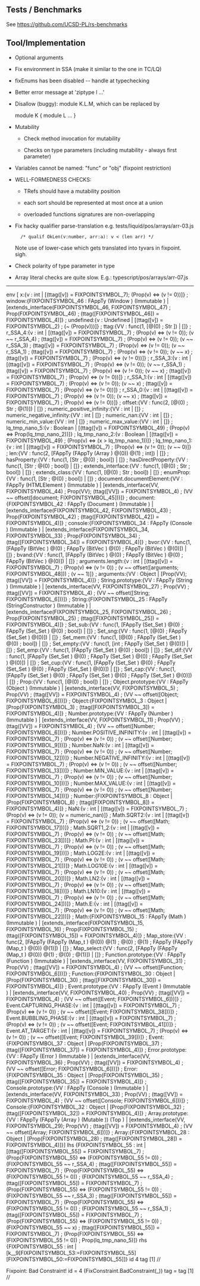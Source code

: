 Tests / Benchmarks
------------------

See https://github.com/UCSD-PL/rs-benchmarks






Tool/Implementation
-------------------

  - Optional arguments

  - Fix environment in SSA (make it similar to the one in TC/LQ)

  - fixEnums has been disabled -- handle at typechecking

  - Better error message at 'ziptype l ...'

  - Disallow (buggy): module K.L.M, which can be replaced by

      module K { module L ... }


  - Mutability

      * Check method invocation for mutability

      * Checks on type parameters (including mutability - always first parameter)


  - Variables cannot be named: "func" or "obj" (fixpoint restriction)


  - WELL-FORMEDNESS CHECKS:

    * TRefs should have a mutability position

    * each sort should be represented at most once at a union

    * overloaded functions signatures are non-overlapping


  - Fix hacky qualifier parse-translation e.g. tests/liquid/pos/arrays/arr-03.js

          /* qualif OkLen(v:number, arr:a): v < (len arr) */

    Note use of lower-case which gets translated into tyvars in fixpoint. sigh.


  - Check polarity of type parameter in type


  - Array literal checks are quite slow.
      E.g.: typescript/pos/arrays/arr-07.js


----

env  [ x:{v : int | [(ttag([v]) = FIXPOINTSYMBOL_7); (Prop(v) <=> (v != 0))]}
      ; window:{FIXPOINTSYMBOL_46 : FAppTy (Window ) (Immutable ) | [extends_interface(FIXPOINTSYMBOL_46, FIXPOINTSYMBOL_47)
                                                                    ; Prop(FIXPOINTSYMBOL_46)
                                                                    ; (ttag([FIXPOINTSYMBOL_46]) = FIXPOINTSYMBOL_4)]}
      ; undefined:{v : Undefined  | [(ttag([v]) = FIXPOINTSYMBOL_2)
                                    ; (~ (Prop(v)))]}
      ; ttag:{VV : func(1, [@(0) ; Str ]) | []}
      ; r_SSA_4:{v : int | [(ttag([v]) = FIXPOINTSYMBOL_7)
                           ; (Prop(v) <=> (v != 0)); (v ~~ r_SSA_4)
                           ; (ttag([v]) = FIXPOINTSYMBOL_7)
                           ; (Prop(v) <=> (v != 0)); (v ~~ r_SSA_3)
                           ; (ttag([v]) = FIXPOINTSYMBOL_7)
                           ; (Prop(v) <=> (v != 0)); (v ~~ r_SSA_1)
                           ; (ttag([v]) = FIXPOINTSYMBOL_7)
                           ; (Prop(v) <=> (v != 0)); (v ~~ x)
                           ; (ttag([v]) = FIXPOINTSYMBOL_7)
                           ; (Prop(v) <=> (v != 0))]}
      ; r_SSA_3:{v : int | [(ttag([v]) = FIXPOINTSYMBOL_7)
                           ; (Prop(v) <=> (v != 0)); (v ~~ r_SSA_1)
                           ; (ttag([v]) = FIXPOINTSYMBOL_7)
                           ; (Prop(v) <=> (v != 0)); (v ~~ x)
                           ; (ttag([v]) = FIXPOINTSYMBOL_7)
                           ; (Prop(v) <=> (v != 0))]}
      ; r_SSA_1:{v : int | [(ttag([v]) = FIXPOINTSYMBOL_7)
                           ; (Prop(v) <=> (v != 0)); (v ~~ x)
                           ; (ttag([v]) = FIXPOINTSYMBOL_7)
                           ; (Prop(v) <=> (v != 0))]}
      ; r_SSA_0:{v : int | [(ttag([v]) = FIXPOINTSYMBOL_7)
                           ; (Prop(v) <=> (v != 0)); (v ~~ x)
                           ; (ttag([v]) = FIXPOINTSYMBOL_7)
                           ; (Prop(v) <=> (v != 0))]}
      ; offset:{VV : func(2, [@(0) ; Str  ; @(1)]) | []}
      ; numeric_positive_infinity:{VV : int | []}
      ; numeric_negative_infinity:{VV : int | []}
      ; numeric_nan:{VV : int | []}
      ; numeric_min_value:{VV : int | []}
      ; numeric_max_value:{VV : int | []}
      ; lq_tmp_nano_5:{v : Boolean  | [(ttag([v]) = FIXPOINTSYMBOL_49)
                                      ; (Prop(v) <=> Prop(lq_tmp_nano_2))]}
      ; lq_tmp_nano_2:{v : Boolean  | [(ttag([v]) = FIXPOINTSYMBOL_49)
                                      ; (Prop(v) <=> (x > lq_tmp_nano_1))]}
      ; lq_tmp_nano_1:{v : int | [(ttag([v]) = FIXPOINTSYMBOL_7)
                                 ; (Prop(v) <=> (v != 0)); (v ~~ 0)]}
      ; len:{VV : func(2, [FAppTy (FAppTy (Array ) @(0)) @(1) ; int]) | []}
      ; hasProperty:{VV : func(1, [Str  ; @(0) ; bool]) | []}
      ; hasDirectProperty:{VV : func(1, [Str  ; @(0) ; bool]) | []}
      ; extends_interface:{VV : func(1, [@(0) ; Str  ; bool]) | []}
      ; extends_class:{VV : func(1, [@(0) ; Str  ; bool]) | []}
      ; enumProp:{VV : func(1, [Str  ; @(0) ; bool]) | []}
      ; document.documentElement:{VV : FAppTy (HTMLElement ) (Immutable ) |
                                 [extends_interface(VV, FIXPOINTSYMBOL_44)
                                 ; Prop(VV); (ttag([VV]) = FIXPOINTSYMBOL_4)
                                 ; (VV ~~ offset([document; FIXPOINTSYMBOL_45]))]}
      ; document:{FIXPOINTSYMBOL_42 : FAppTy (Document ) (Immutable ) |
                 [extends_interface(FIXPOINTSYMBOL_42, FIXPOINTSYMBOL_43)
                 ; Prop(FIXPOINTSYMBOL_42)
                 ; (ttag([FIXPOINTSYMBOL_42]) = FIXPOINTSYMBOL_4)]}
      ; console:{FIXPOINTSYMBOL_34 : FAppTy (Console ) (Immutable ) |
                [extends_interface(FIXPOINTSYMBOL_34, FIXPOINTSYMBOL_33)
                ; Prop(FIXPOINTSYMBOL_34)
                ; (ttag([FIXPOINTSYMBOL_34]) = FIXPOINTSYMBOL_4)]}
      ; bvor:{VV : func(1, [FAppTy (BitVec ) @(0) ; FAppTy (BitVec ) @(0) ; FAppTy (BitVec ) @(0)]) | []}
      ; bvand:{VV : func(1, [FAppTy (BitVec ) @(0) ; FAppTy (BitVec ) @(0) ; FAppTy (BitVec ) @(0)]) | []}
      ; arguments.length:{v : int | [(ttag([v]) = FIXPOINTSYMBOL_7)
                                    ; (Prop(v) <=> (v != 0))
                                    ; (v ~~ offset([arguments; FIXPOINTSYMBOL_48]))
                                    ; (v ~~ 1)]}
      ; arguments:{VV : Object  | [Prop(VV); (ttag([VV]) = FIXPOINTSYMBOL_4)]}
      ; String.prototype:{VV : FAppTy (String ) (Immutable ) | [extends_interface(VV, FIXPOINTSYMBOL_27)
                                                               ; Prop(VV)
                                                               ; (ttag([VV]) = FIXPOINTSYMBOL_4)
                                                               ; (VV ~~ offset([String; FIXPOINTSYMBOL_6]))]}
      ; String:{FIXPOINTSYMBOL_25 : FAppTy (StringConstructor ) (Immutable ) |
               [extends_interface(FIXPOINTSYMBOL_25, FIXPOINTSYMBOL_26)
               ; Prop(FIXPOINTSYMBOL_25)
               ; (ttag([FIXPOINTSYMBOL_25]) = FIXPOINTSYMBOL_4)]}
      ; Set_sub:{VV : func(1, [FAppTy (Set_Set ) @(0) ; FAppTy (Set_Set ) @(0) ; bool]) | []}
      ; Set_sng:{VV : func(1, [@(0) ; FAppTy (Set_Set ) @(0)]) | []}
      ; Set_mem:{VV : func(1, [@(0) ; FAppTy (Set_Set ) @(0) ; bool]) | []}
      ; Set_empty:{VV : func(1, [int ; FAppTy (Set_Set ) @(0)]) | []}
      ; Set_emp:{VV : func(1, [FAppTy (Set_Set ) @(0) ; bool]) | []}
      ; Set_dif:{VV : func(1, [FAppTy (Set_Set ) @(0) ; FAppTy (Set_Set ) @(0) ; FAppTy (Set_Set ) @(0)]) | []}
      ; Set_cup:{VV : func(1, [FAppTy (Set_Set ) @(0) ; FAppTy (Set_Set ) @(0) ; FAppTy (Set_Set ) @(0)]) | []}
      ; Set_cap:{VV : func(1, [FAppTy (Set_Set ) @(0) ; FAppTy (Set_Set ) @(0) ; FAppTy (Set_Set ) @(0)]) | []}
      ; Prop:{VV : func(1, [@(0) ; bool]) | []}
      ; Object.prototype:{VV : FAppTy (Object ) (Immutable ) | [extends_interface(VV, FIXPOINTSYMBOL_5)
                                                               ; Prop(VV)
                                                               ; (ttag([VV]) = FIXPOINTSYMBOL_4)
                                                               ; (VV ~~ offset([Object; FIXPOINTSYMBOL_6]))]}
      ; Object:{FIXPOINTSYMBOL_3 : Object  | [Prop(FIXPOINTSYMBOL_3)
                                             ; (ttag([FIXPOINTSYMBOL_3]) = FIXPOINTSYMBOL_4)]}
      ; Number.prototype:{VV : FAppTy (Number ) (Immutable ) | [extends_interface(VV, FIXPOINTSYMBOL_11)
                                                               ; Prop(VV)
                                                               ; (ttag([VV]) = FIXPOINTSYMBOL_4)
                                                               ; (VV ~~ offset([Number; FIXPOINTSYMBOL_6]))]}
      ; Number.POSITIVE_INFINITY:{v : int | [(ttag([v]) = FIXPOINTSYMBOL_7)
                                            ; (Prop(v) <=> (v != 0))
                                            ; (v ~~ offset([Number; FIXPOINTSYMBOL_9]))]}
      ; Number.NaN:{v : int | [(ttag([v]) = FIXPOINTSYMBOL_7)
                              ; (Prop(v) <=> (v != 0))
                              ; (v ~~ offset([Number; FIXPOINTSYMBOL_12]))]}
      ; Number.NEGATIVE_INFINITY:{v : int | [(ttag([v]) = FIXPOINTSYMBOL_7)
                                            ; (Prop(v) <=> (v != 0))
                                            ; (v ~~ offset([Number; FIXPOINTSYMBOL_13]))]}
      ; Number.MIN_VALUE:{v : int | [(ttag([v]) = FIXPOINTSYMBOL_7)
                                    ; (Prop(v) <=> (v != 0))
                                    ; (v ~~ offset([Number; FIXPOINTSYMBOL_10]))]}
      ; Number.MAX_VALUE:{v : int | [(ttag([v]) = FIXPOINTSYMBOL_7)
                                    ; (Prop(v) <=> (v != 0))
                                    ; (v ~~ offset([Number; FIXPOINTSYMBOL_14]))]}
      ; Number:{FIXPOINTSYMBOL_8 : Object  | [Prop(FIXPOINTSYMBOL_8)
                                             ; (ttag([FIXPOINTSYMBOL_8]) = FIXPOINTSYMBOL_4)]}
      ; NaN:{v : int | [(ttag([v]) = FIXPOINTSYMBOL_7)
                       ; (Prop(v) <=> (v != 0)); (v = numeric_nan)]}
      ; Math.SQRT2:{v : int | [(ttag([v]) = FIXPOINTSYMBOL_7)
                              ; (Prop(v) <=> (v != 0))
                              ; (v ~~ offset([Math; FIXPOINTSYMBOL_17]))]}
      ; Math.SQRT1_2:{v : int | [(ttag([v]) = FIXPOINTSYMBOL_7)
                                ; (Prop(v) <=> (v != 0))
                                ; (v ~~ offset([Math; FIXPOINTSYMBOL_23]))]}
      ; Math.PI:{v : int | [(ttag([v]) = FIXPOINTSYMBOL_7)
                           ; (Prop(v) <=> (v != 0))
                           ; (v ~~ offset([Math; FIXPOINTSYMBOL_19]))]}
      ; Math.LOG2E:{v : int | [(ttag([v]) = FIXPOINTSYMBOL_7)
                              ; (Prop(v) <=> (v != 0))
                              ; (v ~~ offset([Math; FIXPOINTSYMBOL_21]))]}
      ; Math.LOG10E:{v : int | [(ttag([v]) = FIXPOINTSYMBOL_7)
                               ; (Prop(v) <=> (v != 0))
                               ; (v ~~ offset([Math; FIXPOINTSYMBOL_20]))]}
      ; Math.LN2:{v : int | [(ttag([v]) = FIXPOINTSYMBOL_7)
                            ; (Prop(v) <=> (v != 0))
                            ; (v ~~ offset([Math; FIXPOINTSYMBOL_18]))]}
      ; Math.LN10:{v : int | [(ttag([v]) = FIXPOINTSYMBOL_7)
                             ; (Prop(v) <=> (v != 0))
                             ; (v ~~ offset([Math; FIXPOINTSYMBOL_24]))]}
      ; Math.E:{v : int | [(ttag([v]) = FIXPOINTSYMBOL_7)
                          ; (Prop(v) <=> (v != 0))
                          ; (v ~~ offset([Math; FIXPOINTSYMBOL_22]))]}
      ; Math:{FIXPOINTSYMBOL_15 : FAppTy (Math ) (Immutable ) | [extends_interface(FIXPOINTSYMBOL_15, FIXPOINTSYMBOL_16)
                                                                ; Prop(FIXPOINTSYMBOL_15)
                                                                ; (ttag([FIXPOINTSYMBOL_15]) = FIXPOINTSYMBOL_4)]}
      ; Map_store:{VV : func(2, [FAppTy (FAppTy (Map_t ) @(0)) @(1) ; @(0) ; @(1) ; FAppTy (FAppTy (Map_t ) @(0)) @(1)]) | []}
      ; Map_select:{VV : func(2, [FAppTy (FAppTy (Map_t ) @(0)) @(1) ; @(0) ; @(1)]) | []}
      ; Function.prototype:{VV : FAppTy (Function ) (Immutable ) | [extends_interface(VV, FIXPOINTSYMBOL_31)
                                                                   ; Prop(VV)
                                                                   ; (ttag([VV]) = FIXPOINTSYMBOL_4)
                                                                   ; (VV ~~ offset([Function; FIXPOINTSYMBOL_6]))]}
      ; Function:{FIXPOINTSYMBOL_30 : Object  | [Prop(FIXPOINTSYMBOL_30)
                                                ; (ttag([FIXPOINTSYMBOL_30]) = FIXPOINTSYMBOL_4)]}
      ; Event.prototype:{VV : FAppTy (Event ) (Immutable ) | [extends_interface(VV, FIXPOINTSYMBOL_40)
                                                             ; Prop(VV)
                                                             ; (ttag([VV]) = FIXPOINTSYMBOL_4)
                                                             ; (VV ~~ offset([Event; FIXPOINTSYMBOL_6]))]}
      ; Event.CAPTURING_PHASE:{v : int | [(ttag([v]) = FIXPOINTSYMBOL_7)
                                         ; (Prop(v) <=> (v != 0))
                                         ; (v ~~ offset([Event; FIXPOINTSYMBOL_38]))]}
      ; Event.BUBBLING_PHASE:{v : int | [(ttag([v]) = FIXPOINTSYMBOL_7)
                                        ; (Prop(v) <=> (v != 0))
                                        ; (v ~~ offset([Event; FIXPOINTSYMBOL_41]))]}
      ; Event.AT_TARGET:{v : int | [(ttag([v]) = FIXPOINTSYMBOL_7)
                                   ; (Prop(v) <=> (v != 0))
                                   ; (v ~~ offset([Event; FIXPOINTSYMBOL_39]))]}
      ; Event:{FIXPOINTSYMBOL_37 : Object  | [Prop(FIXPOINTSYMBOL_37)
                                             ; (ttag([FIXPOINTSYMBOL_37]) = FIXPOINTSYMBOL_4)]}
      ; Error.prototype:{VV : FAppTy (Error ) (Immutable ) | [extends_interface(VV, FIXPOINTSYMBOL_36)
                                                             ; Prop(VV)
                                                             ; (ttag([VV]) = FIXPOINTSYMBOL_4)
                                                             ; (VV ~~ offset([Error; FIXPOINTSYMBOL_6]))]}
      ; Error:{FIXPOINTSYMBOL_35 : Object  | [Prop(FIXPOINTSYMBOL_35)
                                             ; (ttag([FIXPOINTSYMBOL_35]) = FIXPOINTSYMBOL_4)]}
      ; Console.prototype:{VV : FAppTy (Console ) (Immutable ) | [extends_interface(VV, FIXPOINTSYMBOL_33)
                                                                 ; Prop(VV)
                                                                 ; (ttag([VV]) = FIXPOINTSYMBOL_4)
                                                                 ; (VV ~~ offset([Console; FIXPOINTSYMBOL_6]))]}
      ; Console:{FIXPOINTSYMBOL_32 : Object  | [Prop(FIXPOINTSYMBOL_32)
                                               ; (ttag([FIXPOINTSYMBOL_32]) = FIXPOINTSYMBOL_4)]}
      ; Array.prototype:{VV : FAppTy (FAppTy (Array ) (Mutable )) (Top ) |
                        [extends_interface(VV, FIXPOINTSYMBOL_29); Prop(VV)
                        ; (ttag([VV]) = FIXPOINTSYMBOL_4)
                        ; (VV ~~ offset([Array; FIXPOINTSYMBOL_6]))]}
      ; Array:{FIXPOINTSYMBOL_28 : Object  | [Prop(FIXPOINTSYMBOL_28)
                                             ; (ttag([FIXPOINTSYMBOL_28]) = FIXPOINTSYMBOL_4)]}]
 lhs {FIXPOINTSYMBOL_55 : int | [(ttag([FIXPOINTSYMBOL_55]) = FIXPOINTSYMBOL_7)
                                ; (Prop(FIXPOINTSYMBOL_55) <=> (FIXPOINTSYMBOL_55 != 0))
                                ; (FIXPOINTSYMBOL_55 ~~ r_SSA_4)
                                ; (ttag([FIXPOINTSYMBOL_55]) = FIXPOINTSYMBOL_7)
                                ; (Prop(FIXPOINTSYMBOL_55) <=> (FIXPOINTSYMBOL_55 != 0))
                                ; (FIXPOINTSYMBOL_55 ~~ r_SSA_4)
                                ; (ttag([FIXPOINTSYMBOL_55]) = FIXPOINTSYMBOL_7)
                                ; (Prop(FIXPOINTSYMBOL_55) <=> (FIXPOINTSYMBOL_55 != 0))
                                ; (FIXPOINTSYMBOL_55 ~~ r_SSA_3)
                                ; (ttag([FIXPOINTSYMBOL_55]) = FIXPOINTSYMBOL_7)
                                ; (Prop(FIXPOINTSYMBOL_55) <=> (FIXPOINTSYMBOL_55 != 0))
                                ; (FIXPOINTSYMBOL_55 ~~ r_SSA_1)
                                ; (ttag([FIXPOINTSYMBOL_55]) = FIXPOINTSYMBOL_7)
                                ; (Prop(FIXPOINTSYMBOL_55) <=> (FIXPOINTSYMBOL_55 != 0))
                                ; (FIXPOINTSYMBOL_55 ~~ x)
                                ; (ttag([FIXPOINTSYMBOL_55]) = FIXPOINTSYMBOL_7)
                                ; (Prop(FIXPOINTSYMBOL_55) <=> (FIXPOINTSYMBOL_55 != 0))
                                ; Prop(lq_tmp_nano_5)]}
 rhs {FIXPOINTSYMBOL_55 : int | [k__9[FIXPOINTSYMBOL_53:=FIXPOINTSYMBOL_55][FIXPOINTSYMBOL_50:=FIXPOINTSYMBOL_55]]}
 id 4 tag [1] //

Fixpoint: Bad Constraint! id = 4 (FixConstraint.BadConstraint(_)) tag = tag [1] //
